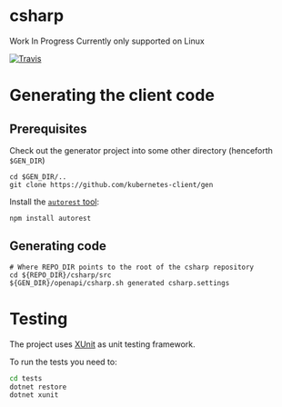 # csharp
Work In Progress
Currently only supported on Linux

[![Travis](https://img.shields.io/travis/kubernetes-client/csharp.svg)](https://travis-ci.org/kubernetes-client/csharp)

# Generating the client code

## Prerequisites

Check out the generator project into some other directory
(henceforth `$GEN_DIR`)

```
cd $GEN_DIR/..
git clone https://github.com/kubernetes-client/gen
```

Install the [`autorest` tool](https://github.com/azure/autorest):

```
npm install autorest
```

## Generating code

```
# Where REPO_DIR points to the root of the csharp repository
cd ${REPO_DIR}/csharp/src
${GEN_DIR}/openapi/csharp.sh generated csharp.settings
```

# Testing

The project uses [XUnit](https://xunit.github.io) as unit testing framework.

To run the tests you need to:

```bash
cd tests
dotnet restore
dotnet xunit
```